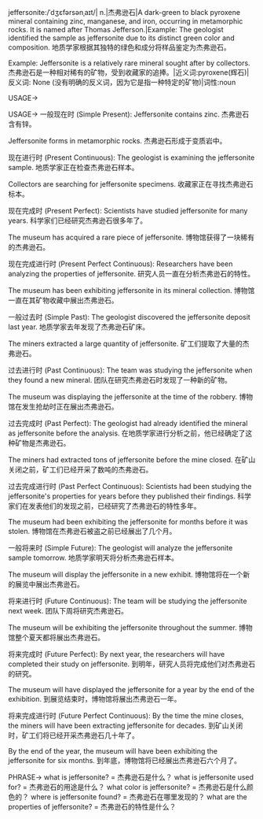 jeffersonite:/ˈdʒɛfərsənˌaɪt/| n.|杰弗逊石|A dark-green to black pyroxene mineral containing zinc, manganese, and iron, occurring in metamorphic rocks.  It is named after Thomas Jefferson.|Example: The geologist identified the sample as jeffersonite due to its distinct green color and composition. 地质学家根据其独特的绿色和成分将样品鉴定为杰弗逊石。

Example: Jeffersonite is a relatively rare mineral sought after by collectors. 杰弗逊石是一种相对稀有的矿物，受到收藏家的追捧。|近义词:pyroxene(辉石)|反义词: None (没有明确的反义词，因为它是指一种特定的矿物)|词性:noun


USAGE->

USAGE->
一般现在时 (Simple Present):
Jeffersonite contains zinc. 杰弗逊石含有锌。

Jeffersonite forms in metamorphic rocks. 杰弗逊石形成于变质岩中。

现在进行时 (Present Continuous):
The geologist is examining the jeffersonite sample.  地质学家正在检查杰弗逊石样本。

Collectors are searching for jeffersonite specimens. 收藏家正在寻找杰弗逊石标本。


现在完成时 (Present Perfect):
Scientists have studied jeffersonite for many years. 科学家们已经研究杰弗逊石很多年了。

The museum has acquired a rare piece of jeffersonite.  博物馆获得了一块稀有的杰弗逊石。


现在完成进行时 (Present Perfect Continuous):
Researchers have been analyzing the properties of jeffersonite. 研究人员一直在分析杰弗逊石的特性。

The museum has been exhibiting jeffersonite in its mineral collection. 博物馆一直在其矿物收藏中展出杰弗逊石。


一般过去时 (Simple Past):
The geologist discovered the jeffersonite deposit last year. 地质学家去年发现了杰弗逊石矿床。

The miners extracted a large quantity of jeffersonite. 矿工们提取了大量的杰弗逊石。


过去进行时 (Past Continuous):
The team was studying the jeffersonite when they found a new mineral.  团队在研究杰弗逊石时发现了一种新的矿物。

The museum was displaying the jeffersonite at the time of the robbery.  博物馆在发生抢劫时正在展出杰弗逊石。


过去完成时 (Past Perfect):
The geologist had already identified the mineral as jeffersonite before the analysis.  在地质学家进行分析之前，他已经确定了这种矿物是杰弗逊石。

The miners had extracted tons of jeffersonite before the mine closed.  在矿山关闭之前，矿工们已经开采了数吨的杰弗逊石。


过去完成进行时 (Past Perfect Continuous):
Scientists had been studying the jeffersonite's properties for years before they published their findings.  科学家们在发表他们的发现之前，已经研究了杰弗逊石的特性多年。

The museum had been exhibiting the jeffersonite for months before it was stolen.  博物馆在杰弗逊石被盗之前已经展出了几个月。


一般将来时 (Simple Future):
The geologist will analyze the jeffersonite sample tomorrow. 地质学家明天将分析杰弗逊石样本。

The museum will display the jeffersonite in a new exhibit.  博物馆将在一个新的展览中展出杰弗逊石。


将来进行时 (Future Continuous):
The team will be studying the jeffersonite next week.  团队下周将研究杰弗逊石。

The museum will be exhibiting the jeffersonite throughout the summer.  博物馆整个夏天都将展出杰弗逊石。


将来完成时 (Future Perfect):
By next year, the researchers will have completed their study on jeffersonite.  到明年，研究人员将完成他们对杰弗逊石的研究。

The museum will have displayed the jeffersonite for a year by the end of the exhibition.  到展览结束时，博物馆将展出杰弗逊石一年。


将来完成进行时 (Future Perfect Continuous):
By the time the mine closes, the miners will have been extracting jeffersonite for decades.  到矿山关闭时，矿工们将已经开采杰弗逊石几十年了。

By the end of the year, the museum will have been exhibiting the jeffersonite for six months.  到年底，博物馆将已经展出杰弗逊石六个月了。



PHRASE->
what is jeffersonite? = 杰弗逊石是什么？
what is jeffersonite used for? = 杰弗逊石的用途是什么？
what color is jeffersonite? = 杰弗逊石是什么颜色的？
where is jeffersonite found? = 杰弗逊石在哪里发现的？
what are the properties of jeffersonite? = 杰弗逊石的特性是什么？
